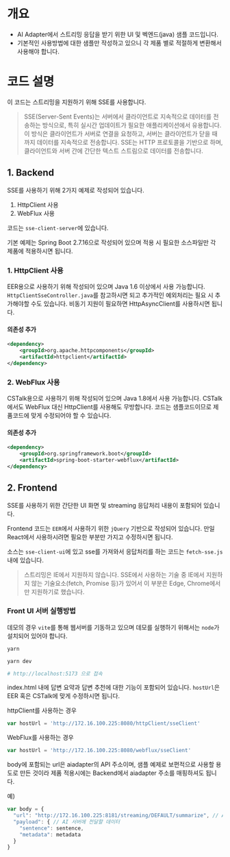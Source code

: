 # 개요
- AI Adapter에서 스트리밍 응답을 받기 위한 UI 및 벡엔드(java) 샘플 코드입니다.
- 기본적인 사용방법에 대한 샘플만 작성하고 있으니 각 제품 별로 적절하게 변환해서 사용해야 합니다.

# 코드 설명
이 코드는 스트리밍을 지원하기 위해 SSE를 사용합니다.
> SSE(Server-Sent Events)는 서버에서 클라이언트로 지속적으로 데이터를 전송하는 방식으로, 특히 실시간 업데이트가 필요한 애플리케이션에서 유용합니다. 이 방식은 클라이언트가 서버로 연결을 요청하고, 서버는 클라이언트가 닫을 때까지 데이터를 지속적으로 전송합니다. SSE는 HTTP 프로토콜을 기반으로 하며, 클라이언트와 서버 간에 간단한 텍스트 스트림으로 데이터를 전송합니다.


## 1. Backend
SSE를 사용하기 위해 2가지 예제로 작성되어 있습니다.
1. HttpClient 사용
2. WebFlux 사용

코드는 `sse-client-server`에 있습니다.

기본 예제는 Spring Boot 2.7.16으로 작성되어 있으며 적용 시 필요한 소스파일만 각 제품에 적용하시면 됩니다.

### 1. HttpClient 사용
EER용으로 사용하기 위해 작성되어 있으며 Java 1.6 이상에서 사용 가능합니다.
`HttpClientSseController.java`를 참고하시면 되고 추가적인 예외처리는 필요 시 추가해야할 수도 있습니다.
비동기 지원이 필요하면 HttpAsyncClient를 사용하시면 됩니다.

#### 의존성 추가
```xml
<dependency>
    <groupId>org.apache.httpcomponents</groupId>
    <artifactId>httpclient</artifactId>
</dependency>
```

### 2. WebFlux 사용
CSTalk용으로 사용하기 위해 작성되어 있으며 Java 1.8에서 사용 가능합니다.
CSTalk에서도 WebFlux 대신 HttpClient를 사용해도 무방합니다.
코드는 샘플코드이므로 제품코드에 맞게 수정되어야 할 수 있습니다.

#### 의존성 추가
```xml
<dependency>
    <groupId>org.springframework.boot</groupId>
    <artifactId>spring-boot-starter-webflux</artifactId>
</dependency>
```

## 2. Frontend
SSE를 사용하기 위한 간단한 UI 화면 및 streaming 응답처리 내용이 포함되어 있습니다.

Frontend 코드는 `EER`에서 사용하기 위한 `jQuery` 기반으로 작성되어 있습니다. 만일 React에서 사용하시려면 필요한 부분만 가지고 수정하시면 됩니다. 

소스는 `sse-client-ui`에 있고 sse를 가져와서 응답처리를 하는 코드는 `fetch-sse.js` 내에 있습니다.

> 스트리밍은 IE에서 지원하지 않습니다. SSE에서 사용하는 기술 중 IE에서 지원하지 않는 기술요소(fetch, Promise 등)가 있어서 이 부분은 Edge, Chrome에서만 지원하기로 했습니다. 

### Front UI 서버 실행방법
데모의 경우 `vite`를 통해 웹서버를 기동하고 있으며 데모를 실행하기 위해서는 `node`가 설치되어 있어야 합니다.

```bash
yarn

yarn dev

# http://localhost:5173 으로 접속
```

index.html 내에 답변 요약과 답변 추천에 대한 기능이 포함되어 있습니다.
`hostUrl`은 EER 혹은 CSTalk에 맞게 수정하시면 됩니다.

httpClient를 사용하는 경우
```js
var hostUrl = 'http://172.16.100.225:8080/httpClient/sseClient'
```
WebFlux를 사용하는 경우
```js
var hostUrl = 'http://172.16.100.225:8080/webflux/sseClient'
```

body에 포함되는 url은 aiadapter의 API 주소이며, 샘플 예제로 보편적으로 사용할 용도로 만든 것이라 제품 적용시에는 Backend에서 aiadapter 주소를 매핑하셔도 됩니다.

예)
```js
var body = {
  "url": "http://172.16.100.225:8181/streaming/DEFAULT/summarize", // AI 서버 경로
  "payload": { // AI 서버에 전달할 데이터
    "sentence": sentence,
    "metadata": metadata
  }
}
```
